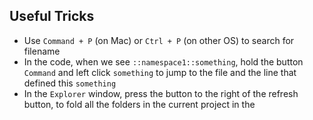 ## Useful Tricks

* Use `Command + P` (on Mac) or `Ctrl + P` (on other OS) to search for filename
* In the code, when we see `::namespace1::something`, hold the button `Command` and left click `something` to jump to the file and the line that defined this `something`
* In the `Explorer` window, press the button to the right of the refresh button, to fold all the folders in the current project in the

